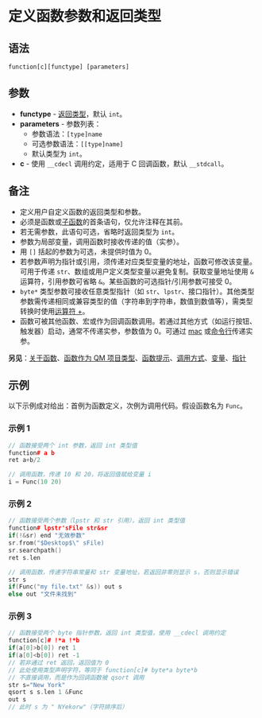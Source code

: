 # 定义函数参数和返回类型

## 语法
```
function[c][functype] [parameters]
```

## 参数
- **functype** - [返回类型](../Other/IDP_TYPESPEC.html)，默认 `int`。
- **parameters** - 参数列表：
  - 参数语法：`[type]name`
  - 可选参数语法：`[[type]name]`
  - 默认类型为 `int`。
- **c** - 使用 `__cdecl` 调用约定，适用于 C 回调函数，默认 `__stdcall`。

## 备注
- 定义用户自定义函数的返回类型和参数。
- 必须是函数或[子函数](IDP_DIR_SUB.html)的首条语句，仅允许注释在其前。
- 若无需参数，此语句可选，省略时返回类型为 `int`。
- 参数为局部变量，调用函数时接收传递的值（实参）。
- 用 `[]` 括起的参数为可选，未提供时值为 0。
- 若参数声明为指针或引用，须传递对应类型变量的地址，函数可修改该变量。可用于传递 `str`、数组或用户定义类型变量以避免复制。获取变量地址使用 `&` 运算符，引用参数可省略 `&`。某些函数的可选指针/引用参数可接受 0。
- `byte*` 类型参数可接收任意类型指针（如 `str`、`lpstr`、接口指针）。其他类型参数需传递相同或兼容类型的值（字符串到字符串，数值到数值等），需类型转换时使用[运算符 +](IDP_OPUNARY.html)。
- 函数可被其他函数、宏或作为回调函数调用。若通过其他方式（如运行按钮、触发器）启动，通常不传递实参，参数值为 0。可通过 [mac](../Commands/IDP_MAC.html) 或[命令行](https://quickmacros.com/help/Language/..%5CQM_Help%5CIDH_TRIG_COMMANDLINE.html)传递实参。

**另见**：[关于函数](IDH_FUNCTIONS.html)、[函数作为 QM 项目类型](../QM_Help/IDH_FUNCTION.html)、[函数提示](../QM_Help/IDH_FUNCTIONTIPS.html)、[调用方式](../Other/IDP_FUNCTIONCALL.html)、[变量](IDH_VARIABLES.html)、[指针](IDH_POINTERS.html)

## 示例
以下示例成对给出：首例为函数定义，次例为调用代码。假设函数名为 `Func`。

### 示例 1
```cpp
// 函数接受两个 int 参数，返回 int 类型值
function# a b
ret a+b/2

// 调用函数，传递 10 和 20，将返回值赋给变量 i
i = Func(10 20)
```

### 示例 2
```cpp
// 函数接受两个参数（lpstr 和 str 引用），返回 int 类型值
function# lpstr'sFile str&sr
if(!&sr) end "无效参数"
sr.from("$Desktop$\" sFile)
sr.searchpath()
ret s.len

// 调用函数，传递字符串常量和 str 变量地址，若返回非零则显示 s，否则显示错误
str s
if(Func("my file.txt" &s)) out s
else out "文件未找到"
```

### 示例 3
```cpp
// 函数接受两个 byte 指针参数，返回 int 类型值，使用 __cdecl 调用约定
function[c]# !*a !*b
if(a[0]>b[0]) ret 1
if(a[0]<b[0]) ret -1
// 若非通过 ret 返回，返回值为 0
// 此处使用类型声明字符，等同于 function[c]# byte*a byte*b
// 不直接调用，而是作为回调函数被 qsort 调用
str s="New York"
qsort s s.len 1 &Func
out s
// 此时 s 为 " NYekorw"（字符排序后）
```
